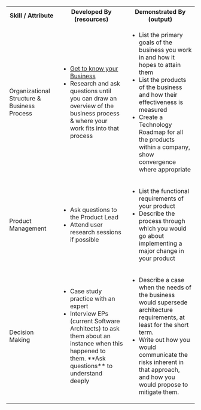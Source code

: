 <table>
  <tbody>
    <tr>
      <th align="center"> Skill / Attribute </th>
      <th align="center">Developed By (resources) </th>
      <th align="center">Demonstrated By (output) </th>
    </tr>
    <tr> 
      <td>Organizational Structure & Business Process </td> 
      <td>
        <ul> 
        <li> <a href= "https://github.com/andela/learningmap/tree/master/D4%2B/Software%20Architect/Outputs/Output%2001-%20Get%20to%20Know%20your%20Business"> Get to know your Business </a> </li> 
          <li> Research and ask questions until you can draw an overview of the business process & where your work fits into that process</li> 
        </ul> 
      </td> 
      <td>
        <ul> 
         <li> List the primary goals of the business you work in and how it hopes to attain them </li>
         <li> List the products of the business and how their effectiveness is measured</li>
         <li> Create a Technology Roadmap for all the products within a company, show convergence where appropriate</li> 
        </ul> 
      </td> 
    </tr> 
    <tr> 
        <td>Product Management </td> 
        <td> 
          <ul> 
            <li> Ask questions to the Product Lead</li> 
            <li> Attend user research sessions if possible </li> 
           </ul>
        </td> 
        <td> 
          <ul> 
          <li> List the functional requirements of your product </li> 
          <li> Describe the process through which you would go about implementing a major change in your product </li> 
          </ul> 
        </td> 
    </tr> 
    <tr> 
      <td> Decision Making </td> 
      <td> 
        <ul> 
          <li>Case study practice with an expert </li> 
           <li>Interview EPs (current Software Architects) to ask them about an instance when this happened to them. **Ask questions** to understand deeply</li> 
        </ul> 
      </td> 
      <td>
        <ul> 
          <li>  Describe a case when the needs of the business would supersede architecture requirements, at least for the short term. </li> 
          <li> Write out how you would communicate the risks inherent in that approach, and how you would propose to mitigate them. </li> 
        </ul> 
      </td> 
    </tr> 
  </tbody> 
</table> 
